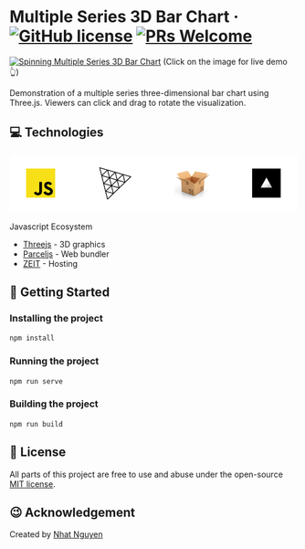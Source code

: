 # Multiple Series 3D Bar Chart &middot; [![GitHub license](https://img.shields.io/badge/license-MIT-blue.svg)](./LICENSE) [![PRs Welcome](https://img.shields.io/badge/PRs-welcome-brightgreen.svg)](https://github.com/nattwasm/mschart/pulls)

[![Spinning Multiple Series 3D Bar Chart](./screens/screenshot.gif)](https://threejs-data-visualization.s3.amazonaws.com/index.html)
(Click on the image for live demo 👆)

Demonstration of a multiple series three-dimensional bar chart using Three.js.
Viewers can click and drag to rotate the visualization.

## 💻 Technologies
![Technologies Banner](./screens/technologies-banner.png)

Javascript Ecosystem
- [Threejs](https://threejs.org/) - 3D graphics
- [Parceljs](https://parceljs.org/) - Web bundler
- [ZEIT](https://zeit.co/) - Hosting

## 🚀 Getting Started

### Installing the project

```
npm install
```

### Running the project

```
npm run serve
```

### Building the project

```
npm run build
```

## 📄 License
All parts of this project are free to use and abuse under the open-source [MIT license](./LICENSE).

## 😉 Acknowledgement
Created by [Nhat Nguyen](https://github.com/nattwasm)
